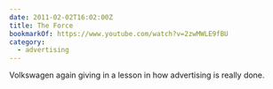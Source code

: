 ```yaml
---
date: 2011-02-02T16:02:00Z
title: The Force
bookmarkOf: https://www.youtube.com/watch?v=2zwMWLE9fBU
category:
  - advertising
---
```


Volkswagen again giving in a lesson in how advertising is really done.
